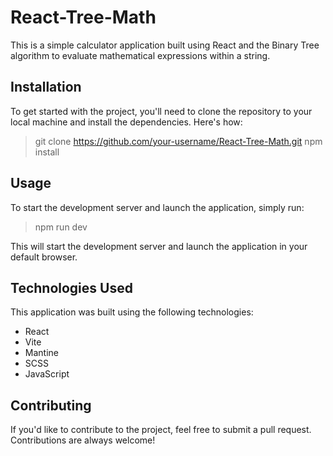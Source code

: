 # React-Tree-Math

This is a simple calculator application built using React and the Binary Tree algorithm to evaluate mathematical expressions within a string.

## Installation
To get started with the project, you'll need to clone the repository to your local machine and install the dependencies. Here's how:

> git clone https://github.com/your-username/React-Tree-Math.git
> npm install

## Usage
To start the development server and launch the application, simply run:

> npm run dev

This will start the development server and launch the application in your default browser.

## Technologies Used

This application was built using the following technologies:

- React
- Vite
- Mantine
- SCSS
- JavaScript

## Contributing

If you'd like to contribute to the project, feel free to submit a pull request. Contributions are always welcome!
